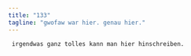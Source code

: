 ```yaml
---
title: "133"
tagline: "gwofaw war hier. genau hier."
---
```


     irgendwas ganz tolles kann man hier hinschreiben.
